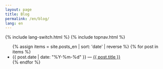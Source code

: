 ```yaml
---
layout: page
title: Blog
permalink: /en/blog/
lang: en
---
```


{% include lang-switch.html %}
{% include topnav.html %}

<ul>
{% assign items = site.posts_en | sort: 'date' | reverse %}
{% for post in items %}
  <li><span class="muted">{{ post.date | date: "%Y-%m-%d" }}</span> — <a href="{{ post.url | relative_url }}">{{ post.title }}</a></li>
{% endfor %}
</ul>
